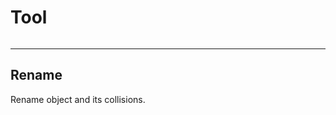 # Tool

<p><img :src="$withBase('/img/ui_tool.png')" alt='' /></p>

---

## Rename

Rename object and its collisions.

<p><img :src="$withBase('/img/rename.gif')" alt='' /></p>
